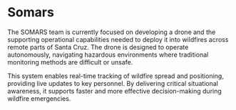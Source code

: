 # Somars

The SOMARS team is currently focused on developing a drone and the supporting
operational capabilities needed to deploy it into wildfires across remote parts
of Santa Cruz. The drone is designed to operate autonomously, navigating
hazardous environments where traditional monitoring methods are difficult or
unsafe.

This system enables real-time tracking of wildfire spread and positioning,
providing live updates to key personnel. By delivering critical situational
awareness, it supports faster and more effective decision-making during wildfire
emergencies.
